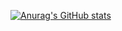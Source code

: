 [![Anurag's GitHub stats](https://github-readme-stats.vercel.app/api?username=luanteles)](https://github.com/anuraghazra/github-readme-stats)
